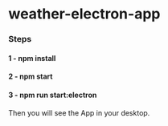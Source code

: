 # weather-electron-app

### Steps
#### 1 - npm install
#### 2 - npm start
#### 3 - npm run start:electron
Then you will see the App in your desktop.
